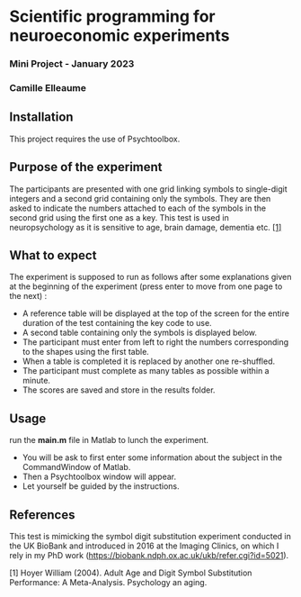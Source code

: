 
# __Scientific programming for neuroeconomic experiments__   
### __Mini Project - January 2023__  
### __Camille Elleaume__

## Installation
 
This project requires the use of Psychtoolbox.

## Purpose of the experiment

The participants are presented with one grid linking symbols to single-digit integers and a second grid containing only the symbols. They are then asked to indicate the numbers attached to each of the symbols in the second grid using the first one as a key. This test is used in neuropsychology as it is sensitive to age, brain damage, dementia etc. [[1]](#1)

## What to expect
The experiment is supposed to run as follows after some explanations given at the beginning of the experiment (press enter to move from one page to the next) :
- A reference table will be displayed at the top of the screen for the entire duration of the test containing the key code to use.
- A second table containing only the symbols is displayed below.  
- The participant must enter from left to right the numbers corresponding to the shapes using the first table.  
- When a table is completed it is replaced by another one re-shuffled.  
- The participant must complete as many tables as possible within a minute. 
- The scores are saved and store in the results folder.

## Usage

run the __main.m__ file in Matlab to lunch the experiment.

- You will be ask to first enter some information about the subject in the CommandWindow of Matlab.
- Then a Psychtoolbox window will appear.
- Let yourself be guided by the instructions.

## References

This test is mimicking the symbol digit substitution experiment conducted in the UK BioBank and introduced in 2016 at the Imaging Clinics, on which I rely in my PhD work (https://biobank.ndph.ox.ac.uk/ukb/refer.cgi?id=5021). 

<a id="1">[1]</a> 
Hoyer William (2004). 
Adult Age and Digit Symbol Substitution Performance: A Meta-Analysis.
Psychology an aging.
